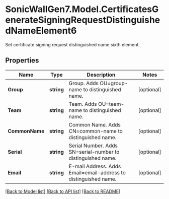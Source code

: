 # SonicWallGen7.Model.CertificatesGenerateSigningRequestDistinguishedNameElement6
Set certificate signing request distinguished name sixth element.

## Properties

Name | Type | Description | Notes
------------ | ------------- | ------------- | -------------
**Group** | **string** | Group. Adds OU&#x3D;group-name to distinguished name. | [optional] 
**Team** | **string** | Team. Adds OU&#x3D;team-name to distinguished name. | [optional] 
**CommonName** | **string** | Common Name. Adds CN&#x3D;common-name to distinguished name. | [optional] 
**Serial** | **string** | Serial Number. Adds SN&#x3D;serial-number to distinguished name. | [optional] 
**Email** | **string** | E-mail Address. Adds Email&#x3D;email-address to distinguished name. | [optional] 

[[Back to Model list]](../README.md#documentation-for-models) [[Back to API list]](../README.md#documentation-for-api-endpoints) [[Back to README]](../README.md)

